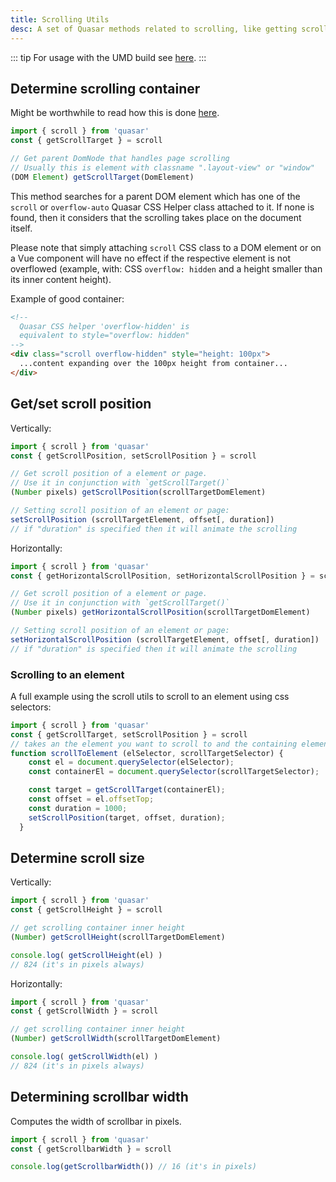 ```yaml
---
title: Scrolling Utils
desc: A set of Quasar methods related to scrolling, like getting scroll target or changing the scroll position of a page.
---
```


::: tip
For usage with the UMD build see [here](/start/umd#Quasar-Global-Object).
:::

## Determine scrolling container
Might be worthwhile to read how this is done [here](/vue-components/scroll-observer#Determining-Scrolling-Container).

```js
import { scroll } from 'quasar'
const { getScrollTarget } = scroll

// Get parent DomNode that handles page scrolling
// Usually this is element with classname ".layout-view" or "window"
(DOM Element) getScrollTarget(DomElement)
```

This method searches for a parent DOM element which has one of the `scroll` or `overflow-auto` Quasar CSS Helper class attached to it. If none is found, then it considers that the scrolling takes place on the document itself.

Please note that simply attaching `scroll` CSS class to a DOM element or on a Vue component will have no effect if the respective element is not overflowed (example, with: CSS `overflow: hidden` and a height smaller than its inner content height).

Example of good container:

```html
<!--
  Quasar CSS helper 'overflow-hidden' is
  equivalent to style="overflow: hidden"
-->
<div class="scroll overflow-hidden" style="height: 100px">
  ...content expanding over the 100px height from container...
</div>
```

## Get/set scroll position
Vertically:

```js
import { scroll } from 'quasar'
const { getScrollPosition, setScrollPosition } = scroll

// Get scroll position of a element or page.
// Use it in conjunction with `getScrollTarget()`
(Number pixels) getScrollPosition(scrollTargetDomElement)

// Setting scroll position of an element or page:
setScrollPosition (scrollTargetElement, offset[, duration])
// if "duration" is specified then it will animate the scrolling
```

Horizontally:

```js
import { scroll } from 'quasar'
const { getHorizontalScrollPosition, setHorizontalScrollPosition } = scroll

// Get scroll position of a element or page.
// Use it in conjunction with `getScrollTarget()`
(Number pixels) getHorizontalScrollPosition(scrollTargetDomElement)

// Setting scroll position of an element or page:
setHorizontalScrollPosition (scrollTargetElement, offset[, duration])
// if "duration" is specified then it will animate the scrolling
```

### Scrolling to an element
A full example using the scroll utils to scroll to an element using css selectors:

```js
import { scroll } from 'quasar'
const { getScrollTarget, setScrollPosition } = scroll
// takes an the element you want to scroll to and the containing element
function scrollToElement (elSelector, scrollTargetSelector) {
    const el = document.querySelector(elSelector);
    const containerEl = document.querySelector(scrollTargetSelector);

    const target = getScrollTarget(containerEl);
    const offset = el.offsetTop;
    const duration = 1000;
    setScrollPosition(target, offset, duration);
  }
```

## Determine scroll size
Vertically:

```js
import { scroll } from 'quasar'
const { getScrollHeight } = scroll

// get scrolling container inner height
(Number) getScrollHeight(scrollTargetDomElement)

console.log( getScrollHeight(el) )
// 824 (it's in pixels always)
```

Horizontally:

```js
import { scroll } from 'quasar'
const { getScrollWidth } = scroll

// get scrolling container inner height
(Number) getScrollWidth(scrollTargetDomElement)

console.log( getScrollWidth(el) )
// 824 (it's in pixels always)
```

## Determining scrollbar width
Computes the width of scrollbar in pixels.

``` js
import { scroll } from 'quasar'
const { getScrollbarWidth } = scroll

console.log(getScrollbarWidth()) // 16 (it's in pixels)
```

